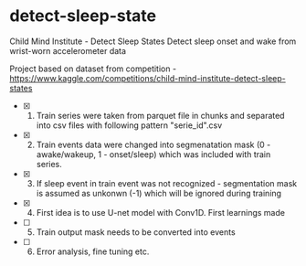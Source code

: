 # detect-sleep-state
Child Mind Institute - Detect Sleep States Detect sleep onset and wake from wrist-worn accelerometer data

Project based on dataset from competition - https://www.kaggle.com/competitions/child-mind-institute-detect-sleep-states 
- [x] 1. Train series were taken from parquet file in chunks and separated into csv files with following pattern "serie_id".csv
- [x] 2. Train events data were changed into segmenatation mask (0 - awake/wakeup, 1 - onset/sleep) which was included with train series.
- [x] 3. If sleep event in train event was not recognized - segmentation mask is assumed as unkonwn (-1) which will be ignored during training
- [x] 4. First idea is to use U-net model with Conv1D. First learnings made 
- [ ] 5. Train output mask needs to be converted into events 
- [ ] 6. Error analysis, fine tuning etc. 
